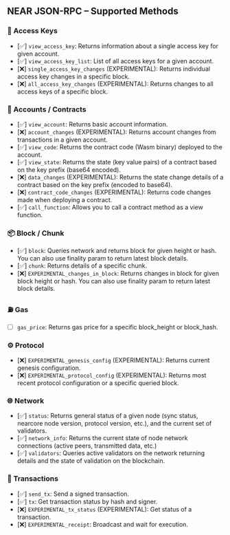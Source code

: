 ## NEAR JSON-RPC – Supported Methods

### 🔑 Access Keys

- [✅] `view_access_key`: Returns information about a single access key for given account.
- [✅] `view_access_key_list`: List of all access keys for a given account.
- [❌] `single_access_key_changes` (EXPERIMENTAL): Returns individual access key changes in a specific block.
- [❌] `all_access_key_changes` (EXPERIMENTAL): Returns changes to all access keys of a specific block. 

### 👤 Accounts / Contracts

- [✅] `view_account`: Returns basic account information.
- [❌] `account_changes` (EXPERIMENTAL): Returns account changes from transactions in a given account.
- [✅] `view_code`: Returns the contract code (Wasm binary) deployed to the account.
- [✅] `view_state`: Returns the state (key value pairs) of a contract based on the key prefix (base64 encoded).
- [❌] `data_changes` (EXPERIMENTAL): Returns the state change details of a contract based on the key prefix (encoded to base64).
- [❌] `contract_code_changes` (EXPERIMENTAL): Returns code changes made when deploying a contract.
- [✅] `call_function`: Allows you to call a contract method as a view function.

### 📦 Block / Chunk

- [✅] `block`: Queries network and returns block for given height or hash. You can also use finality param to return latest block details.
- [✅] `chunk`: Returns details of a specific chunk. 
- [❌] `EXPERIMENTAL_changes_in_block`: Returns changes in block for given block height or hash. You can also use finality param to return latest block details.

### ⛽ Gas

- [ ] `gas_price`: Returns gas price for a specific block_height or block_hash.

### ⚙️ Protocol

- [❌] `EXPERIMENTAL_genesis_config` (EXPERIMENTAL): Returns current genesis configuration.
- [❌] `EXPERIMENTAL_protocol_config` (EXPERIMENTAL): Returns most recent protocol configuration or a specific queried block.

### 🌐 Network

- [✅] `status`: Returns general status of a given node (sync status, nearcore node version, protocol version, etc.), and the current set of validators.
- [✅] `network_info`: Returns the current state of node network connections (active peers, transmitted data, etc.)
- [✅] `validators`: Queries active validators on the network returning details and the state of validation on the blockchain.

### 🔄 Transactions

- [✅] `send_tx`: Send a signed transaction.
- [✅] `tx`: Get transaction status by hash and signer.
- [❌] `EXPERIMENTAL_tx_status` (EXPERIMENTAL): Get status of a transaction.
- [❌] `EXPERIMENTAL_receipt`: Broadcast and wait for execution.